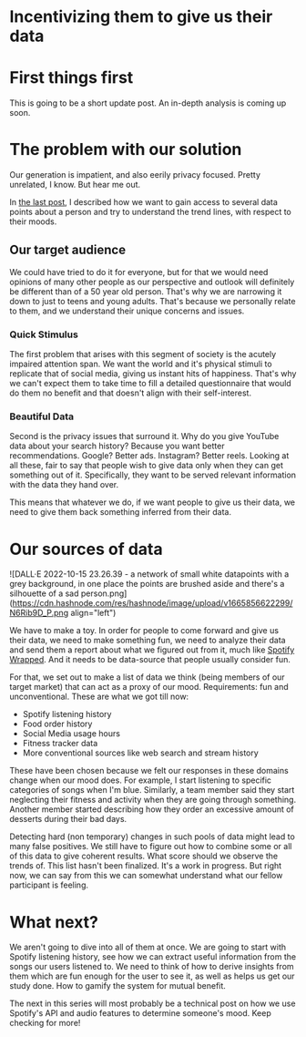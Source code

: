 # Incentivizing them to give us their data

# First things first

This is going to be a short update post. An in-depth analysis is coming up soon.

# The problem with our solution

Our generation is impatient, and also eerily privacy focused. Pretty unrelated, I know. But hear me out.

In [the last post](https://blog.debjit.dev/engineering-a-way-out-of-depression), I described how we want to gain access to several data points about a person and try to understand the trend lines, with respect to their moods.

## Our target audience

We could have tried to do it for everyone, but for that we would need opinions of many other people as our perspective and outlook will definitely be different than of a 50 year old person. That's why we are narrowing it down to just to teens and young adults. That's because we personally relate to them, and we understand their unique concerns and issues.

### Quick Stimulus

The first problem that arises with this segment of society is the acutely impaired attention span. We want the world and it's physical stimuli to replicate that of social media, giving us instant hits of happiness. That's why we can't expect them to take time to fill a detailed questionnaire that would do them no benefit and that doesn't align with their self-interest.

### Beautiful Data

Second is the privacy issues that surround it. Why do you give YouTube data about your search history? Because you want better recommendations. Google? Better ads. Instagram? Better reels. Looking at all these, fair to say that people wish to give data only when they can get something out of it. Specifically, they want to be served relevant information with the data they hand over.

This means that whatever we do, if we want people to give us their data, we need to give them back something inferred from their data.

# Our sources of data

![DALL·E 2022-10-15 23.26.39 - a network of small white datapoints with a grey background, in one place the points are brushed aside and there's a silhouette of a sad person.png](https://cdn.hashnode.com/res/hashnode/image/upload/v1665856622299/N6Rib9D_P.png align="left")

We have to make a toy. In order for people to come forward and give us their data, we need to make something fun, we need to analyze their data and send them a report about what we figured out from it, much like [Spotify Wrapped](https://www.spotify.com/us/wrapped/). And it needs to be data-source that people usually consider fun.

For that, we set out to make a list of data we think (being members of our target market) that can act as a proxy of our mood. Requirements: fun and unconventional. These are what we got till now:

* Spotify listening history
* Food order history
* Social Media usage hours
* Fitness tracker data
* More conventional sources like web search and stream history

These have been chosen because we felt our responses in these domains change when our mood does. For example, I start listening to specific categories of songs when I'm blue. Similarly, a team member said they start neglecting their fitness and activity when they are going through something. Another member started describing how they order an excessive amount of desserts during their bad days.

Detecting hard (non temporary) changes in such pools of data might lead to many false positives. We still have to figure out how to combine some or all of this data to give coherent results. What score should we observe the trends of. This list hasn't been finalized. It's a work in progress. But right now, we can say from this we can somewhat understand what our fellow participant is feeling.

# What next?

We aren't going to dive into all of them at once. We are going to start with Spotify listening history, see how we can extract useful information from the songs our users listened to. We need to think of how to derive insights from them which are fun enough for the user to see it, as well as helps us get our study done. How to gamify the system for mutual benefit.

The next in this series will most probably be a technical post on how we use Spotify's API and audio features to determine someone's mood. Keep checking for more!